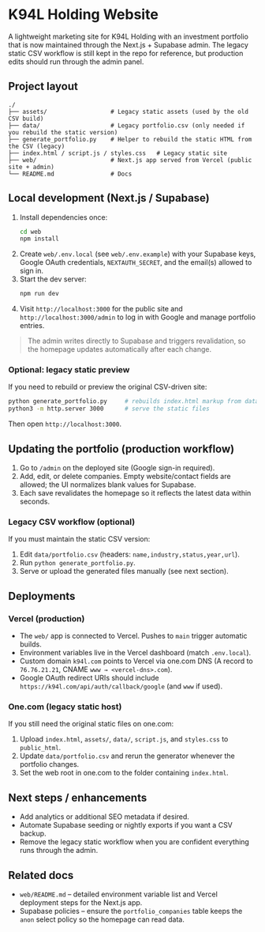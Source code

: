 # K94L Holding Website

A lightweight marketing site for K94L Holding with an investment portfolio that is now maintained through the Next.js + Supabase admin. The legacy static CSV workflow is still kept in the repo for reference, but production edits should run through the admin panel.

## Project layout

```
./
├── assets/                  # Legacy static assets (used by the old CSV build)
├── data/                    # Legacy portfolio.csv (only needed if you rebuild the static version)
├── generate_portfolio.py    # Helper to rebuild the static HTML from the CSV (legacy)
├── index.html / script.js / styles.css   # Legacy static site
├── web/                     # Next.js app served from Vercel (public site + admin)
└── README.md                # Docs
```

## Local development (Next.js / Supabase)

1. Install dependencies once:
   ```bash
   cd web
   npm install
   ```
2. Create `web/.env.local` (see `web/.env.example`) with your Supabase keys, Google OAuth credentials, `NEXTAUTH_SECRET`, and the email(s) allowed to sign in.
3. Start the dev server:
   ```bash
   npm run dev
   ```
4. Visit `http://localhost:3000` for the public site and `http://localhost:3000/admin` to log in with Google and manage portfolio entries.

> The admin writes directly to Supabase and triggers revalidation, so the homepage updates automatically after each change.

### Optional: legacy static preview

If you need to rebuild or preview the original CSV-driven site:

```bash
python generate_portfolio.py     # rebuilds index.html markup from data/portfolio.csv
python3 -m http.server 3000      # serve the static files
```
Then open `http://localhost:3000`.

## Updating the portfolio (production workflow)

1. Go to `/admin` on the deployed site (Google sign-in required).
2. Add, edit, or delete companies. Empty website/contact fields are allowed; the UI normalizes blank values for Supabase.
3. Each save revalidates the homepage so it reflects the latest data within seconds.

### Legacy CSV workflow (optional)

If you must maintain the static CSV version:

1. Edit `data/portfolio.csv` (headers: `name,industry,status,year,url`).
2. Run `python generate_portfolio.py`.
3. Serve or upload the generated files manually (see next section).

## Deployments

### Vercel (production)

- The `web/` app is connected to Vercel. Pushes to `main` trigger automatic builds.
- Environment variables live in the Vercel dashboard (match `.env.local`).
- Custom domain `k94l.com` points to Vercel via one.com DNS (A record to `76.76.21.21`, CNAME `www → <vercel-dns>.com`).
- Google OAuth redirect URIs should include `https://k94l.com/api/auth/callback/google` (and `www` if used).

### One.com (legacy static host)

If you still need the original static files on one.com:

1. Upload `index.html`, `assets/`, `data/`, `script.js`, and `styles.css` to `public_html`.
2. Update `data/portfolio.csv` and rerun the generator whenever the portfolio changes.
3. Set the web root in one.com to the folder containing `index.html`.

## Next steps / enhancements

- Add analytics or additional SEO metadata if desired.
- Automate Supabase seeding or nightly exports if you want a CSV backup.
- Remove the legacy static workflow when you are confident everything runs through the admin.

## Related docs

- `web/README.md` – detailed environment variable list and Vercel deployment steps for the Next.js app.
- Supabase policies – ensure the `portfolio_companies` table keeps the `anon` select policy so the homepage can read data.
